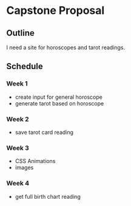 # Capstone Proposal

## Outline

I need a site for horoscopes and tarot readings. 

## Schedule

### Week 1 

* create input for general horoscope 
* generate tarot based on horoscope

### Week 2 
* save tarot card reading

### Week 3
* CSS Animations
* images

### Week 4
* get full birth chart reading



